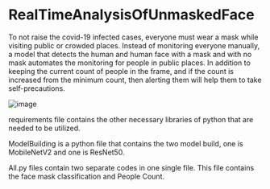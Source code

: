 # RealTimeAnalysisOfUnmaskedFace

To not raise the covid-19 infected cases, everyone must wear a mask while visiting public or crowded places. Instead of monitoring everyone manually, a model that detects the human and human face with a mask and with no mask automates the monitoring for people in public places.  In addition to keeping the current count of people in the frame, and if the count is increased from the minimum count, then alerting them will help them to take self-precautions.

![image](https://user-images.githubusercontent.com/89268408/213398427-1b4d8b58-6036-4ab3-88d1-193093bc1bab.png)


requirements file contains the other necessary libraries of python that are needed to be utilized. 

ModelBuilding is a python file that contains the two model build, one is MobileNetV2 and one is ResNet50.

All.py files contain two separate codes in one single file.
This file contains the face mask classification and People Count.

